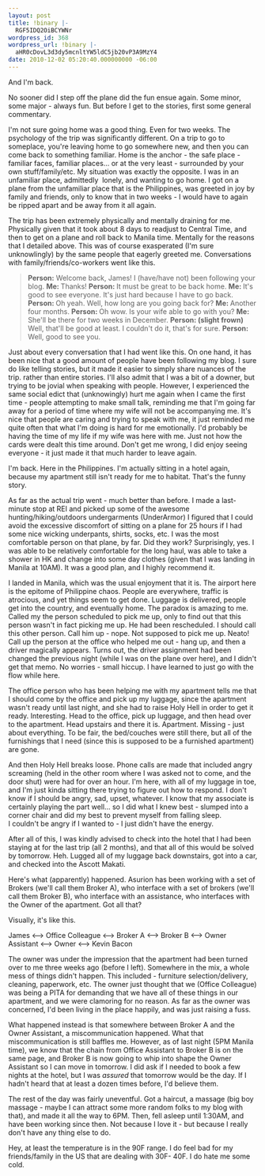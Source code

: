 ```yaml
---
layout: post
title: !binary |-
  RGF5IDQ2OiBCYWNr
wordpress_id: 368
wordpress_url: !binary |-
  aHR0cDovL3d3dy5mcnltYW5ldC5jb20vP3A9MzY4
date: 2010-12-02 05:20:40.000000000 -06:00
---
```

And I'm back.

No sooner did I step off the plane did the fun ensue again. Some minor, some major - always fun. But before I get to the stories, first some general commentary.

I'm not sure going home was a good thing. Even for two weeks. The psychology of the trip was significantly different. On a trip to go to someplace, you're leaving home to go somewhere new, and then you can come back to something familiar. Home is the anchor - the safe place - familiar faces, familiar places... or at the very least - surrounded by your own stuff/family/etc. My situation was exactly the opposite. I was in an unfamiliar place, admittedly  lonely, and wanting to go home. I got on a plane from the unfamiliar place that is the Philippines, was greeted in joy by family and friends, only to know that in two weeks - I would have to again be ripped apart and be away from it all again.

<!--more-->The trip has been extremely physically and mentally draining for me. Physically given that it took about 8 days to readjust to Central Time, and then to get on a plane and roll back to Manila time. Mentally for the reasons that I detailed above. This was of course exasperated (I'm sure unknowlingly) by the same people that eagerly greeted me. Conversations with family/friends/co-workers went like this.
<blockquote><strong>Person:</strong> Welcome back, James! I (have/have not) been following your blog.
<strong>Me: </strong>Thanks!
<strong>Person: </strong>It must be great to be back home.
<strong>Me: </strong>It's good to see everyone. It's just hard because I have to go back.
<strong>Person: </strong>Oh yeah. Well, how long are you going back for?
<strong>Me: </strong>Another four months.
<strong>Person: </strong>Oh wow. Is your wife able to go with you?
<strong>Me: </strong>She'll be there for two weeks in December.
<strong>Person: (slight frown) </strong>Well, that'll be good at least. I couldn't do it, that's for sure.
<strong>Person: </strong>Well, good to see you.</blockquote>
Just about every conversation that I had went like this. On one hand, it has been nice that a good amount of people have been following my blog. I sure do like telling stories, but it made it easier to simply share nuances of the trip. rather than entire stories. I'll also admit that I was a bit of a downer, but trying to be jovial when speaking with people. However, I experienced the same social edict that (unknowingly) hurt me again when I came the first time - people attempting to make small talk, reminding me that I'm going far away for a period of time where my wife will not be accompanying me. It's nice that people are caring and trying to speak with me, it just reminded me quite often that what I'm doing is hard for me emotionally. I'd probably be having the time of my life if my wife was here with me. Just not how the cards were dealt this time around. Don't get me wrong, I did enjoy seeing everyone - it just made it that much harder to leave again.

I'm back. Here in the Philippines. I'm actually sitting in a hotel again, because my apartment still isn't ready for me to habitat. That's the funny story.

As far as the actual trip went - much better than before. I made a last-minute stop at REI and picked up some of the awesome hunting/hiking/outdoors undergarments (UnderArmor) I figured that I could avoid the excessive discomfort of sitting on a plane for 25 hours if I had some nice wicking underpants, shirts, socks, etc. I was the most comfortable person on that plane, by far. Did they work? Surprisingly, yes. I was able to be relatively comfortable for the long haul, was able to take a shower in HK and change into some day clothes (given that I was landing in Manila at 10AM). It was a good plan, and I highly recommend it.

I landed in Manila, which was the usual enjoyment that it is. The airport here is the epitome of Philippine chaos. People are everywhere, traffic is atrocious, and yet things seem to get done. Luggage is delivered, people get into the country, and eventually home. The paradox is amazing to me. Called my the person scheduled to pick me up, only to find out that this person wasn't in fact picking me up. He had been rescheduled. I should call this other person. Call him up - nope. Not supposed to pick me up. Neato! Call up the person at the office who helped me out - hang up, and then a driver magically appears. Turns out, the driver assignment had been changed the previous night (while I was on the plane over here), and I didn't get that memo. No worries - small hiccup. I have learned to just go with the flow while here.

The office person who has been helping me with my apartment tells me that I should come by the office and pick up my luggage, since the apartment wasn't ready until last night, and she had to raise Holy Hell in order to get it ready. Interesting. Head to the office, pick up luggage, and then head over to the apartment. Head upstairs and there it is. Apartment. Missing - just about everything. To be fair, the bed/couches were still there, but all of the furnishings that I need (since this is supposed to be a furnished apartment) are gone.

And then Holy Hell breaks loose. Phone calls are made that included angry screaming (held in the other room where I was asked not to come, and the door shut) were had for over an hour. I'm here, with all of my luggage in toe, and I'm just kinda sitting there trying to figure out how to respond. I don't know if I should be angry, sad, upset, whatever. I know that my associate is certainly playing the part well... so I did what I knew best - slumped into a corner chair and did my best to prevent myself from falling sleep. I couldn't be angry if I wanted to - I just didn't have the energy.

After all of this, I was kindly advised to check into the hotel that I had been staying at for the last trip (all 2 months), and that all of this would be solved by tomorrow. Heh. Lugged all of my luggage back downstairs, got into a car, and checked into the Ascott Makati.

Here's what (apparently) happened. Asurion has been working with a set of Brokers (we'll call them Broker A), who interface with a set of brokers (we'll call them Broker B), who interface with an assistance, who interfaces with the Owner of the apartment. Got all that?

Visually, it's like this.

James &lt;--&gt; Office Colleague &lt;--&gt; Broker A &lt;--&gt; Broker B &lt;--&gt; Owner Assistant &lt;--&gt; Owner &lt;--&gt; Kevin Bacon

The owner was under the impression that the apartment had been turned over to me three weeks ago (before I left). Somewhere in the mix, a whole mess of things didn't happen. This included - furniture selection/delivery, cleaning, paperwork, etc. The owner just thought that we (Office Colleague) was being a PITA for demanding that we have all of these things in our apartment, and we were clamoring for no reason. As far as the owner was concerned, I'd been living in the place happily, and was just raising a fuss.

What happened instead is that somewhere between Broker A and the Owner Assistant, a miscommunication happened. What that miscommunication is still baffles me. However, as of last night (5PM Manila time), we know that the chain from Office Assistant to Broker B is on the same page, and Broker B is now going to whip into shape the Owner Assistant so I can move in tomorrow. I did ask if I needed to book a few nights at the hotel, but I was <em>assured</em> that tomorrow would be the day. If I hadn't heard that at least a dozen times before, I'd believe them.

The rest of the day was fairly uneventful. Got a haircut, a massage (big boy massage - maybe I can attract some more random folks to my blog with that), and made it all the way to 6PM. Then, fell asleep until 1:30AM, and have been working since then. Not because I love it - but because I really don't have any thing else to do.

Hey, at least the temperature is in the 90F range. I do feel bad for my friends/family in the US that are dealing with 30F- 40F. I do hate me some cold.
